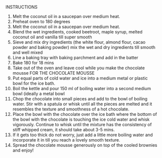INSTRUCTIONS
1. Melt the coconut oil in a saucepan over medium heat.
2. Preheat oven to 180 degrees
3. Melt the coconut oil in a saucepan over medium heat.
4. Blend the wet ingredients, cooked beetroot, maple syrup, melted coconut oil and vanilla till super smooth
5. Sieve and mix dry ingredients (the white flour, almond flour, cacao powder and baking powder)
mix the wet and dry ingredients till smooth and well mixed
6. Line a baking tray with baking parchment and add in the batter
7. Bake 180 for 18 mins
8. Take out of the oven and leave cool while you make the chocolate mousse
FOR THE CHOCOLATE MOUSSE
9. Put equal parts of cold water and ice into a medium metal or plastic bowl for the ice bath.
10. Boil the kettle and pour 150 ml of boiling water into a second medium bowl (ideally a metal bowl
11. Chop the chocolate into small pieces and add to the bowl of boiling water. Stir with a spatula or whisk until all the pieces are melted and it resembles the texture and smoothness of a hot chocolate.
12. Place the bowl with the chocolate over the ice bath where the bottom of the bowl with the chocolate is touching the ice cold water and whisk vigorously. Continue to whisk until the mixture has the consistency of stiff whipped cream, it should take about 3-5 mins.
13. If it gets too thick do not worry, just add a little more boiling water and incorporate it in till you reach a lovely smooth texture.
14. Spread the chocolate mousse generously on top of the cooled brownies and enjoy!
